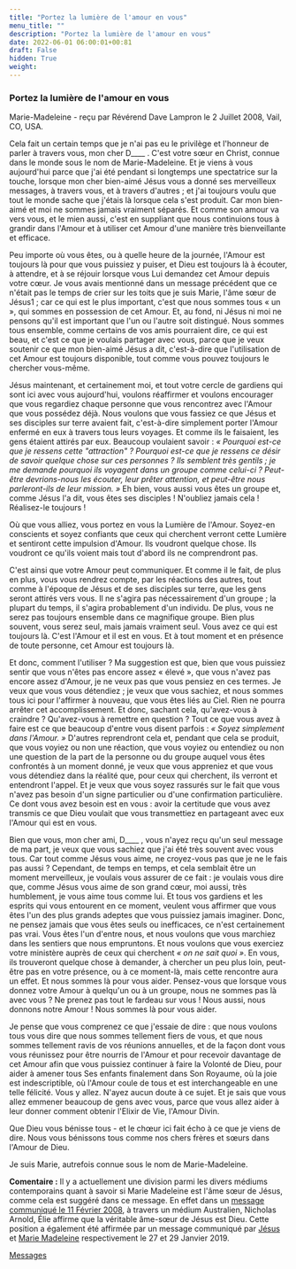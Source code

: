 ```yaml
---
title: "Portez la lumière de l'amour en vous"
menu_title: ""
description: "Portez la lumière de l'amour en vous"
date: 2022-06-01 06:00:01+00:81
draft: False
hidden: True
weight:
---
```

### Portez la lumière de l'amour en vous

Marie-Madeleine - reçu par Révérend Dave Lampron le 2 Juillet 2008, Vail, CO, USA.

Cela fait un certain temps que je n'ai pas eu le privilège et l'honneur de parler à travers vous, mon cher D____ . C'est votre sœur en Christ, connue dans le monde sous le nom de Marie-Madeleine. Et je viens à vous aujourd'hui parce que j'ai été pendant si longtemps une spectatrice sur la touche, lorsque mon cher bien-aimé Jésus vous a donné ses merveilleux messages, à travers vous, et à travers d'autres ; et j'ai toujours voulu que tout le monde sache que j'étais là lorsque cela s'est produit. Car mon bien-aimé et moi ne sommes jamais vraiment séparés. Et comme son amour va vers vous, et le mien aussi, c'est en suppliant que nous continuions tous à grandir dans l'Amour et à utiliser cet Amour d'une manière très bienveillante et efficace.

Peu importe où vous êtes, ou à quelle heure de la journée, l'Amour est toujours là pour que vous puissiez y puiser, et Dieu est toujours là à écouter, à attendre, et à se réjouir lorsque vous Lui demandez cet Amour depuis votre cœur. Je vous avais mentionné dans un message précédent que ce n'était pas le temps de crier sur les toits que je suis Marie, l'âme sœur de Jésus1 ; car ce qui est le plus important, c'est que nous sommes tous « un », qui sommes en possession de cet Amour. Et, au fond, ni Jésus ni moi ne pensons qu'il est important que l'un ou l'autre soit distingué. Nous sommes tous ensemble, comme certains de vos amis pourraient dire, ce qui est beau, et c'est ce que je voulais partager avec vous, parce que je veux soutenir ce que mon bien-aimé Jésus a dit, c'est-à-dire que l'utilisation de cet Amour est toujours disponible, tout comme vous pouvez toujours le chercher vous-même.

Jésus maintenant, et certainement moi, et tout votre cercle de gardiens qui sont ici avec vous aujourd'hui, voulons réaffirmer et voulons encourager que vous regardiez chaque personne que vous rencontrez avec l'Amour que vous possédez déjà. Nous voulons que vous fassiez ce que Jésus et ses disciples sur terre avaient fait, c'est-à-dire simplement porter l'Amour enfermé en eux à travers tous leurs voyages. Et comme ils le faisaient, les gens étaient attirés par eux. Beaucoup voulaient savoir : *« Pourquoi est-ce que je ressens cette "attraction" ? Pourquoi est-ce que je ressens ce désir de savoir quelque chose sur ces personnes ? Ils semblent très gentils ; je me demande pourquoi ils voyagent dans un groupe comme celui-ci ? Peut-être devrions-nous les écouter, leur prêter attention, et peut-être nous parleront-ils de leur mission. »* Eh bien, vous aussi vous êtes un groupe et, comme Jésus l'a dit, vous êtes ses disciples ! N'oubliez jamais cela ! Réalisez-le toujours !

Où que vous alliez, vous portez en vous la Lumière de l'Amour. Soyez-en conscients et soyez confiants que ceux qui cherchent verront cette Lumière et sentiront cette impulsion d'Amour. Ils voudront quelque chose. Ils voudront ce qu'ils voient mais tout d'abord ils ne comprendront pas.

C'est ainsi que votre Amour peut communiquer. Et comme il le fait, de plus en plus, vous vous rendrez compte, par les réactions des autres, tout comme à l'époque de Jésus et de ses disciples sur terre, que les gens seront attirés vers vous. Il ne s'agira pas nécessairement d'un groupe ; la plupart du temps, il s'agira probablement d'un individu. De plus, vous ne serez pas toujours ensemble dans ce magnifique groupe. Bien plus souvent, vous serez seul, mais jamais vraiment seul. Vous avez ce qui est toujours là. C'est l'Amour et il est en vous. Et à tout moment et en présence de toute personne, cet Amour est toujours là.

Et donc, comment l'utiliser ? Ma suggestion est que, bien que vous puissiez sentir que vous n'êtes pas encore assez « élevé », que vous n'avez pas encore assez d'Amour, je ne veux pas que vous pensiez en ces termes. Je veux que vous vous détendiez ; je veux que vous sachiez, et nous sommes tous ici pour l'affirmer à nouveau, que vous êtes liés au Ciel. Rien ne pourra arrêter cet accomplissement. Et donc, sachant cela, qu'avez-vous à craindre ? Qu'avez-vous à remettre en question ? Tout ce que vous avez à faire est ce que beaucoup d'entre vous disent parfois : *« Soyez simplement dans l'Amour. »* D'autres reprendront cela et, pendant que cela se produit, que vous voyiez ou non une réaction, que vous voyiez ou entendiez ou non une question de la part de la personne ou du groupe auquel vous êtes confrontés à un moment donné, je veux que vous appreniez et que vous vous détendiez dans la réalité que, pour ceux qui cherchent, ils verront et entendront l'appel. Et je veux que vous soyez rassurés sur le fait que vous n'avez pas besoin d'un signe particulier ou d'une confirmation particulière. Ce dont vous avez besoin est en vous : avoir la certitude que vous avez transmis ce que Dieu voulait que vous transmettiez en partageant avec eux l'Amour qui est en vous.

Bien que vous, mon cher ami, D____ , vous n'ayez reçu qu'un seul message de ma part, je veux que vous sachiez que j'ai été très souvent avec vous tous. Car tout comme Jésus vous aime, ne croyez-vous pas que je ne le fais pas aussi ? Cependant, de temps en temps, et cela semblait être un moment merveilleux, je voulais vous assurer de ce fait : je voulais vous dire que, comme Jésus vous aime de son grand cœur, moi aussi, très humblement, je vous aime tous comme lui. Et tous vos gardiens et les esprits qui vous entourent en ce moment, veulent vous affirmer que vous êtes l'un des plus grands adeptes que vous puissiez jamais imaginer. Donc, ne pensez jamais que vous êtes seuls ou inefficaces, ce n'est certainement pas vrai. Vous êtes l'un d'entre nous, et nous voulons que vous marchiez dans les sentiers que nous empruntons. Et nous voulons que vous exerciez votre ministère auprès de ceux qui cherchent *« on ne sait quoi »*. En vous, ils trouveront quelque chose à demander, à chercher un peu plus loin, peut-être pas en votre présence, ou à ce moment-là, mais cette rencontre aura un effet. Et nous sommes là pour vous aider. Pensez-vous que lorsque vous donnez votre Amour à quelqu'un ou à un groupe, nous ne sommes pas là avec vous ? Ne prenez pas tout le fardeau sur vous ! Nous aussi, nous donnons notre Amour ! Nous sommes là pour vous aider.

Je pense que vous comprenez ce que j'essaie de dire : que nous voulons tous vous dire que nous sommes tellement fiers de vous, et que nous sommes tellement ravis de vos réunions annuelles, et de la façon dont vous vous réunissez pour être nourris de l'Amour et pour recevoir davantage de cet Amour afin que vous puissiez continuer à faire la Volonté de Dieu, pour aider à amener tous Ses enfants finalement dans Son Royaume, où la joie est indescriptible, où l'Amour coule de tous et est interchangeable en une telle félicité. Vous y allez. N'ayez aucun doute à ce sujet. Et je sais que vous allez emmener beaucoup de gens avec vous, parce que vous allez aider à leur donner comment obtenir l'Elixir de Vie, l'Amour Divin.

Que Dieu vous bénisse tous - et le chœur ici fait écho à ce que je viens de dire. Nous vous bénissons tous comme nos chers frères et sœurs dans l'Amour de Dieu.

Je suis Marie, autrefois connue sous le nom de Marie-Madeleine.

**Comentaire :** Il y a actuellement une division parmi les divers médiums contemporains quant à savoir si Marie Madeleine est l'âme sœur de Jésus, comme cela est suggéré dans ce message. En effet dans un [message communiqué le 11 Février 2008](/fr-contemporary-messages/fr-contemporary-messages-by-date-order/fr-contemporary-messages-2008/fr-2008-2-11-1-na-elijah/), à travers un médium Australien, Nicholas Arnold, Élie affirme que la véritable âme-sœur de Jésus est Dieu. Cette position a également été affirmée par un message communiqué par [Jésus](/fr-contemporary-messages/fr-contemporary-messages-by-date-order/fr-contemporary-messages-2019/fr-2019-1-27-2-af-jesus/) et [Marie Madeleine](/fr-contemporary-messages/fr-contemporary-messages-by-date-order/fr-contemporary-messages-2019/fr-2019-1-29-2-af-mary-magdalene/) respectivement le 27 et 29 Janvier 2019.

[Messages](/fr-contemporary-messages/fr-contemporary-messages-by-date-order/fr-contemporary-messages-2008)
